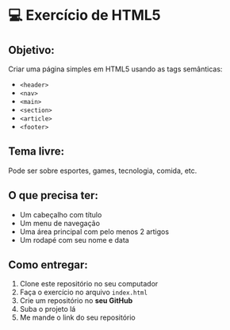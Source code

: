 # 💻 Exercício de HTML5

## Objetivo:
Criar uma página simples em HTML5 usando as tags semânticas:

- `<header>`
- `<nav>`
- `<main>`
- `<section>`
- `<article>`
- `<footer>`

## Tema livre:
Pode ser sobre esportes, games, tecnologia, comida, etc.

## O que precisa ter:
- Um cabeçalho com título
- Um menu de navegação
- Uma área principal com pelo menos 2 artigos
- Um rodapé com seu nome e data

## Como entregar:
1. Clone este repositório no seu computador
2. Faça o exercício no arquivo `index.html`
3. Crie um repositório no **seu GitHub**
4. Suba o projeto lá
5. Me mande o link do seu repositório
